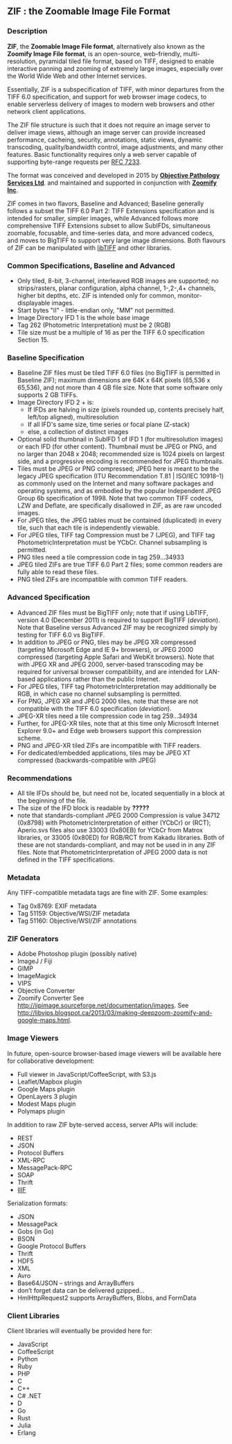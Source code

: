 ## ZIF : the Zoomable Image File Format

### Description
**ZIF**, the **Zoomable Image File format**, alternatively also known as the **Zoomify Image File format**, is an open-source, web-friendly, multi-resolution, pyramidal tiled file format, based on TIFF, designed to enable interactive panning and zooming of extremely large images, especially over the World Wide Web and other Internet services.

Essentially, ZIF is a subspecification of TIFF, with minor departures from the TIFF 6.0 specification, and support for web browser image codecs, to enable serverless delivery of images to modern web browsers and other network client applications.

The ZIF file structure is such that it does not require an image server to deliver image views, although an image server can provide increased performance, cacheing, security, annotations, static views, dynamic transcoding, quality/bandwidth control, image adjustments, and many other features. Basic functionality requires only a web server capable of supporting byte-range requests per [RFC 7233](https://tools.ietf.org/html/rfc7233).

The format was conceived and developed in 2015 by [**Objective Pathology Services Ltd**](http://www.objectivepathology.com). and maintained and supported in conjunction with [**Zoomify Inc**](http://zoomify.com).

ZIF comes in two flavors, Baseline and Advanced; Baseline generally follows a subset the TIFF 6.0 Part 2: TIFF Extensions specification and is intended for smaller, simpler images, while Advanced follows more comprehensive TIFF Extensions subset to allow SubIFDs, simultaneous zoomable, focusable, and time-series data, and more advanced codecs, and moves to BigTIFF to support very large image dimensions. Both flavours of ZIF can be manipulated with [libTIFF](http://simplesystems.org/libtiff) and other libraries.

###  Common Specifications, Baseline and Advanced
- Only tiled, 8-bit, 3-channel, interleaved RGB images are supported; no strips/rasters, planar configuration, alpha channel, 1-,2-,4+ channels, higher bit depths, etc. ZIF is intended only for common, monitor-displayable images.
- Start bytes "II" - little-endian only, "MM" not permitted.
- Image Directory IFD 1 is the whole base image
- Tag 262 (Photometric Interpretation) must be 2 (RGB)
- Tile size must be a multiple of 16 as per the TIFF 6.0 specification Section 15.

### Baseline Specification
* Baseline ZIF files must be tiled TIFF 6.0 files (no BigTIFF is permitted in Baseline ZIF); maximum dimensions are 64K x 64K pixels (65,536 x 65,536), and not more than 4 GB file size. Note that some software only supports 2 GB TIFFs.
* Image Directory IFD 2 + is:
  * If IFDs are halving in size (pixels rounded up, contents precisely half, left/top aligned), multiresolution
  * If all IFD's same size, time series or focal plane (Z-stack)
  * else, a collection of distinct images
* Optional solid thumbnail in SubIFD 1 of IFD 1 (for multiresolution images) or each IFD (for other content). Thumbnail must be JPEG or PNG, and no larger than 2048 x 2048; recommended size is 1024 pixels on largest side, and a progressive encoding is recommended for JPEG thumbnails.
* Tiles must be JPEG or PNG compressed; JPEG here is meant to be the legacy JPEG specification (ITU Recommendation T.81 | ISO/IEC 10918&ndash;1) as commonly used on the Internet and many software packages and operating systems, and as embodied by the popular Independent JPEG Group 6b specification of 1998. Note that two common TIFF codecs, LZW and Deflate, are specifically disallowed in ZIF, as are raw uncoded images.
* For JPEG tiles, the JPEG tables must be contained (duplicated) in every tile, such that each tile is independently viewable.
* For JPEG tiles, TIFF tag Compression must be 7 (JPEG), and TIFF tag PhotometricInterpretation must be YCbCr. Channel subsampling is permitted.
* PNG tiles need a tile compression code in tag 259...34933
* JPEG tiled ZIFs are true TIFF 6.0 Part 2 files; some common readers are fully able to read these files.
* PNG tiled ZIFs are incompatible with common TIFF readers.

### Advanced Specification
- Advanced ZIF files must be BigTIFF only; note that if using LibTIFF, version 4.0 (December 2011) is required to support BigTIFF (*deviation*). Note that Baseline versus Advanced ZIF may be recognized simply by testing for TIFF 6.0 vs BigTIFF.
- In addition to JPEG or PNG, tiles may be JPEG XR compressed (targeting Microsoft Edge and IE 9+ browsers), or JPEG 2000 compressed (targeting Apple Safari and WebKit browsers). Note that with JPEG XR and JPEG 2000, server-based transcoding may be required for universal browser compatibility, and are intended for LAN-based applications rather than the public Internet.
- For JPEG tiles, TIFF tag PhotometricInterpretation may additionally be RGB, in which case no channel subsampling is permitted.
- For PNG, JPEG XR and JPEG 2000 tiles, note that these are not compatible with the TIFF 6.0 specification (*deviation*).
- JPEG-XR tiles need a tile compression code in tag 259...34934
- Further, for JPEG-XR tiles, note that at this time only Microsoft Internet Explorer 9.0+ and Edge web browsers support this compression scheme.
- PNG and JPEG-XR tiled ZIFs are incompatible with TIFF readers.
- For dedicated/embedded applications, tiles may be JPEG XT compressed (backwards-compatible with JPEG)

### Recommendations
- All tile IFDs should be, but need not be, located sequentially in a block at the beginning of the file.
- The size of the IFD block is readable by **?????**
- note that standards-compliant JPEG 2000 Compression is value 34712 (0x8798) with PhotometricInterpretation of either (YCbCr) or (RCT);<br>Aperio.svs files also use 33003 (0x80EB) for YCbCr from Matrox libraries, or 33005 (0x80ED) for RGB/RCT from Kakadu libraries. Both of these are not standards-compliant, and may not be used in in any ZIF files. Note that PhotometricInterpretation of JPEG 2000 data is not defined in the TIFF specifications.

### Metadata
Any TIFF-compatible metadata tags are fine with ZIF. Some examples:
- Tag 0x8769: EXIF metadata
- Tag 51159: Objective/WSI/ZIF metadata
- Tag 51160: Objective/WSI/ZIF annotations

### ZIF Generators
* Adobe Photoshop plugin (possibly native)
* ImageJ / Fiji
* GIMP
* ImageMagick
* VIPS
* Objective Converter
* Zoomify Converter
See http://iipimage.sourceforge.net/documentation/images.
See http://libvips.blogspot.ca/2013/03/making-deepzoom-zoomify-and-google-maps.html.

### Image Viewers
In future, open-source browser-based image viewers will be available here for collaborative development:
* Full viewer in JavaScript/CoffeeScript, with S3.js
* Leaflet/Mapbox plugin
* Google Maps plugin
* OpenLayers 3 plugin
* Modest Maps plugin
* Polymaps plugin

In addition to raw ZIF byte-served access, server APIs will include:
* REST
* JSON
* Protocol Buffers
* XML-RPC
* MessagePack-RPC
* SOAP
* Thrift
* [IIIF](http://iiif.io)

Serialization formats:
* JSON
* MessagePack
* Gobs (in Go)
* BSON
* Google Protocol Buffers
* Thrift
* HDF5
* XML
* Avro
* Base64/JSON – strings and ArrayBuffers
* don’t forget data can be delivered gzipped…
* HmlHttpRequest2 supports ArrayBuffers, Blobs, and FormData


### Client Libraries
Client libraries will eventually be provided here for:
* JavaScript
* CoffeeScript
* Python
* Ruby
* PHP
* C
* C++
* C# .NET
* D
* Go
* Rust
* Julia
* Erlang
